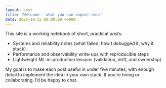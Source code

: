 ```yaml
---
layout: post
title: "Welcome — what you can expect here"
date: 2025-10-15 00:00:00 +0000
---
```


This site is a working notebook of short, practical posts:

- Systems and reliability notes (what failed, how I debugged it, why it stuck)
- Performance and observability write-ups with reproducible steps
- Lightweight ML-in-production lessons (validation, drift, and ownership)

My goal is to make each post useful in under five minutes, with enough detail to implement the idea in your own stack. If you’re hiring or collaborating, I’d be happy to chat.
